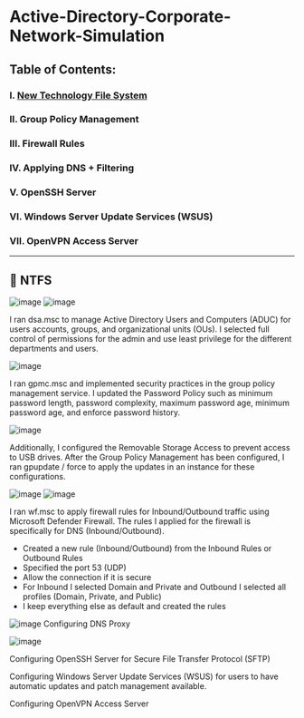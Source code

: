 # Active-Directory-Corporate-Network-Simulation

## Table of Contents:

### I. [New Technology File System](#NTFS)
### II. Group Policy Management
### III. Firewall Rules
### IV. Applying DNS + Filtering
### V. OpenSSH Server 
### VI. Windows Server Update Services (WSUS)
### VII. OpenVPN Access Server 


_____________________________________________________________________________________________________________________________________________________________________________________________________________________

## 📁 NTFS

  ![image](https://github.com/user-attachments/assets/c2a15292-a52f-4d7c-a547-d1859f548877)  ![image](https://github.com/user-attachments/assets/e31751de-caf6-4764-aed9-43d32804f9ea)


I ran dsa.msc to manage Active Directory Users and Computers (ADUC) for users accounts, groups, and organizational units (OUs). I selected full control of permissions for the admin and use least privilege for the different departments and users. 


![image](https://github.com/user-attachments/assets/52db9189-e41d-44b7-b15b-c56e22ad3e68)

I ran gpmc.msc and implemented security practices in the group policy management service. I updated the Password Policy such as minimum password length, password complexity, maximum password age, minimum password age, and enforce password history. 

![image](https://github.com/user-attachments/assets/de923ed8-185c-407e-b0ae-86e646bebe83)

Additionally, I configured the Removable Storage Access to prevent access to USB drives. After the Group Policy Management has been configured, I ran gpupdate / force to apply the updates in an instance for these configurations. 


![image](https://github.com/user-attachments/assets/680bfcc9-9128-452e-9d76-2c1092f13659)  ![image](https://github.com/user-attachments/assets/f97714ff-0f03-490e-bec0-05754d70cb36)


I ran wf.msc to apply firewall rules for Inbound/Outbound traffic using Microsoft Defender Firewall. The rules I applied for the firewall is specifically for DNS (Inbound/Outbound). 

- Created a new rule (Inbound/Outbound) from the Inbound Rules or Outbound Rules
- Specified the port 53 (UDP)
- Allow the connection if it is secure
- For Inbound I selected Domain and Private and Outbound I selected all profiles (Domain, Private, and Public)
- I keep everything else as default and created the rules

![image](https://github.com/user-attachments/assets/305506bf-1317-40c7-bcbe-bc1b22b11675)
Configuring DNS Proxy

![image](https://github.com/user-attachments/assets/79bfb84a-d59e-44a5-99e6-2d905ab14376)

Configuring OpenSSH Server for Secure File Transfer Protocol (SFTP)

Configuring Windows Server Update Services (WSUS) for users to have automatic updates and patch management available. 

Configuring OpenVPN Access Server  

